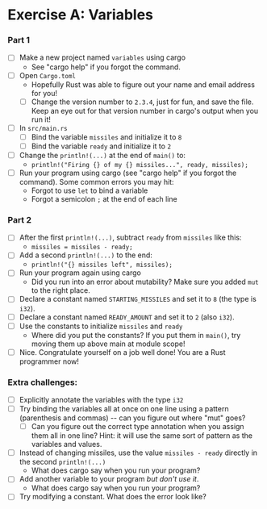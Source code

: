 # Exercise A: Variables

### Part 1
- [ ] Make a new project named `variables` using cargo
  - See "cargo help" if you forgot the command.
- [ ] Open `Cargo.toml`
  - Hopefully Rust was able to figure out your name and email address for you!
  - [ ] Change the version number to `2.3.4`, just for fun, and save the file.
    Keep an eye out for that version number in cargo's output when you run it!
- [ ] In `src/main.rs`
  - [ ] Bind the variable `missiles` and initialize it to `8`
  - [ ] Bind the variable `ready` and initialize it to `2`
- [ ] Change the `println!(...)` at the end of `main()` to:
  - `println!("Firing {} of my {} missiles...", ready, missiles);`
- [ ] Run your program using cargo (see "cargo help" if you forgot the command).
  Some common errors you may hit:
  - Forgot to use `let` to bind a variable
  - Forgot a semicolon `;` at the end of each line

### Part 2

- [ ] After the first `println!(...)`, subtract `ready` from `missiles` like this:
  - `missiles = missiles - ready;`
- [ ] Add a second `println!(...)` to the end:
  - `println!("{} missiles left", missiles);`
- [ ] Run your program again using cargo
  - Did you run into an error about mutability?  Make sure you added `mut` to the right place.
- [ ] Declare a constant named `STARTING_MISSILES` and set it to `8` (the type is `i32`).
- [ ] Declare a constant named `READY_AMOUNT` and set it to `2` (also `i32`).
- [ ] Use the constants to initialize `missiles` and `ready`
  - Where did you put the constants?  If you put them in `main()`, try moving them up above main at module scope! 
- [ ] Nice. Congratulate yourself on a job well done!  You are a Rust programmer now!

### Extra challenges:
- [ ] Explicitly annotate the variables with the type `i32`
- [ ] Try binding the variables all at once on one line using a pattern (parenthesis and commas) -- can you figure out where "mut" goes?
  - [ ] Can you figure out the correct type annotation when you assign them all in one line?
    Hint: it will use the same sort of pattern as the variables and values.
- [ ] Instead of changing missiles, use the value `missiles - ready` directly in the second `println!(...)`
  - What does cargo say when you run your program?
- [ ] Add another variable to your program *but don't use it*.
  - What does cargo say when you run your program?
- [ ] Try modifying a constant. What does the error look like?